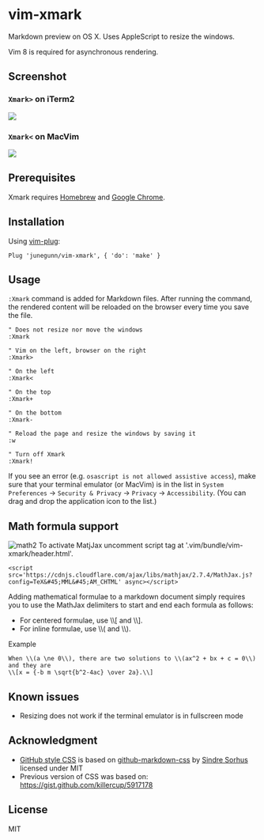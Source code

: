 vim-xmark
=========

Markdown preview on OS X. Uses AppleScript to resize the windows.

Vim 8 is required for asynchronous rendering.

Screenshot
----------

### `Xmark>` on iTerm2

![](https://cloud.githubusercontent.com/assets/700826/6095309/75bd9c24-af99-11e4-8624-6f709a68a731.png)

### `Xmark<` on MacVim

![](https://cloud.githubusercontent.com/assets/700826/6095308/751f5d84-af99-11e4-8902-c60805fa1ea6.png)

Prerequisites
-------------

Xmark requires [Homebrew][b] and [Google Chrome][c].

Installation
------------

Using [vim-plug](https://github.com/junegunn/vim-plug):

```vim
Plug 'junegunn/vim-xmark', { 'do': 'make' }
```

Usage
-----

`:Xmark` command is added for Markdown files. After running the command, the
rendered content will be reloaded on the browser every time you save the file.

```vim
" Does not resize nor move the windows
:Xmark

" Vim on the left, browser on the right
:Xmark>

" On the left
:Xmark<

" On the top
:Xmark+

" On the bottom
:Xmark-

" Reload the page and resize the windows by saving it
:w

" Turn off Xmark
:Xmark!
```

If you see an error (e.g. `osascript is not allowed assistive access`), make
sure that your terminal emulator (or MacVim) is in the list in `System
Preferences` -> `Security & Privacy` -> `Privacy` -> `Accessibility`. (You can
drag and drop the application icon to the list.)

## Math formula support
![math2](https://user-images.githubusercontent.com/2245979/38654846-72ce78fe-3e4c-11e8-9057-bfd68e4a782b.png)
To activate MatjJax uncomment script tag at '.vim/bundle/vim-xmark/header.html'.
```
<script src='https://cdnjs.cloudflare.com/ajax/libs/mathjax/2.7.4/MathJax.js?config=TeX&#45;MML&#45;AM_CHTML' async></script>
```

Adding mathematical formulae to a markdown document simply requires you to use
the MathJax delimiters to start and end each formula as follows:

- For centered formulae, use \\\\[ and \\\\].
- For inline formulae, use \\\\( and \\\\).

Example
```
When \\(a \ne 0\\), there are two solutions to \\(ax^2 + bx + c = 0\\) and they are
\\[x = {-b m \sqrt{b^2-4ac} \over 2a}.\\]
```

Known issues
------------

- Resizing does not work if the terminal emulator is in fullscreen mode

Acknowledgment
--------------

- [GitHub style CSS][css] is based on [github-markdown-css][gmc] by [Sindre Sorhus][s] licensed under MIT
- Previous version of CSS was based on: https://gist.github.com/killercup/5917178

License
-------

MIT

[b]: http://brew.sh/
[p]: http://johnmacfarlane.net/pandoc/
[c]: http://www.google.com/chrome/
[gmc]: https://github.com/sindresorhus/github-markdown-css
[s]: https://github.com/sindresorhus
[css]: plugin/css/github-markdown.css
